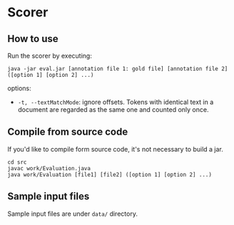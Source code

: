 # Scorer
## How to use
Run the scorer by executing:
```
java -jar eval.jar [annotation file 1: gold file] [annotation file 2] ([option 1] [option 2] ...)
```
options:
  - `-t, --textMatchMode`: ignore offsets. Tokens with identical text in a document are regarded as the same one and counted only once.

## Compile from source code
If you'd like to compile form source code, it's not necessary to build a jar.
```
cd src
javac work/Evaluation.java
java work/Evaluation [file1] [file2] ([option 1] [option 2] ...)
```

## Sample input files
Sample input files are under `data/` directory.
